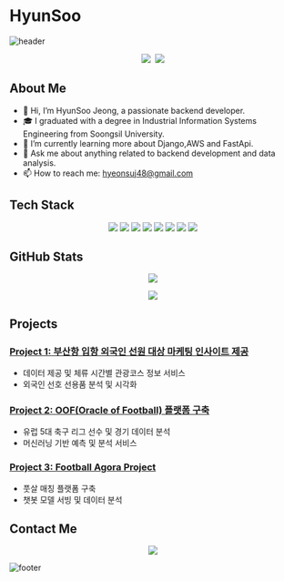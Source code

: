 # HyunSoo

![header](https://capsule-render.vercel.app/api?type=waving&color=auto&height=300&section=header&text=Welcome%20to%20HyunSoo's%20GitHub&fontSize=50&animation=fadeIn&fontAlignY=38&desc=Hello,%20I'm%20HyunSoo!&descAlignY=51&descAlign=62)

<p align="center">
  <a href="https://github.com/chrishyunstead"><img src="https://img.shields.io/badge/GitHub-181717?style=flat-square&logo=github&logoColor=white&link=https://github.com/chrishyunstead"/></a>&nbsp
  <a href="mailto:hyeonsuj48@gmail.com"><img src="https://img.shields.io/badge/Gmail-EA4335?style=flat-square&logo=gmail&logoColor=white&link=mailto:hyeonsuj48@gmail.com"/></a>
</p>

## About Me

- 👋 Hi, I’m HyunSoo Jeong, a passionate backend developer.
- 🎓 I graduated with a degree in Industrial Information Systems Engineering from Soongsil University.
- 🌱 I’m currently learning more about Django,AWS and FastApi.
- 💬 Ask me about anything related to backend development and data analysis.
- 📫 How to reach me: hyeonsuj48@gmail.com

## Tech Stack

<p align="center">
  <img src="https://img.shields.io/badge/Python-3776AB?style=for-the-badge&logo=python&logoColor=white"/>
  <img src="https://img.shields.io/badge/Django-092E20?style=for-the-badge&logo=django&logoColor=white"/>
  <img src="https://img.shields.io/badge/FastAPI-009688?style=for-the-badge&logo=fastapi&logoColor=white"/>
  <img src="https://img.shields.io/badge/MySQL-4479A1?style=for-the-badge&logo=mysql&logoColor=white"/>
  <img src="https://img.shields.io/badge/AWS-232F3E?style=for-the-badge&logo=amazon-aws&logoColor=white"/>
  <img src="https://img.shields.io/badge/HTML5-E34F26?style=for-the-badge&logo=html5&logoColor=white"/>
  <img src="https://img.shields.io/badge/CSS3-1572B6?style=for-the-badge&logo=css3&logoColor=white"/>
  <img src="https://img.shields.io/badge/JavaScript-F7DF1E?style=for-the-badge&logo=javascript&logoColor=black"/>
</p>

## GitHub Stats

<p align="center">
  <img src="https://github-readme-stats.vercel.app/api?username=chrishyunstead&show_icons=true&theme=radical"/>
</p>

<p align="center">
  <img src="https://github-readme-stats.vercel.app/api/top-langs/?username=chrishyunstead&layout=compact&theme=radical"/>
</p>

## Projects

### [Project 1: 부산항 입항 외국인 선원 대상 마케팅 인사이트 제공](https://github.com/chrishyunstead/first_project)
- 데이터 제공 및 체류 시간별 관광코스 정보 서비스
- 외국인 선호 선용품 분석 및 시각화

### [Project 2: OOF(Oracle of Football) 플랫폼 구축](https://github.com/chrishyunstead/second_project)
- 유럽 5대 축구 리그 선수 및 경기 데이터 분석
- 머신러닝 기반 예측 및 분석 서비스

### [Project 3: Football Agora Project](https://github.com/chrishyunstead/Final_project)
- 풋살 매칭 플랫폼 구축
- 챗봇 모델 서빙 및 데이터 분석

## Contact Me

<p align="center">
  <a href="mailto:hyeonsuj48@gmail.com"><img src="https://img.shields.io/badge/Gmail-EA4335?style=flat-square&logo=gmail&logoColor=white&link=mailto:hyeonsuj48@gmail.com"/></a>
</p>

![footer](https://capsule-render.vercel.app/api?type=waving&color=auto&height=200&section=footer)
